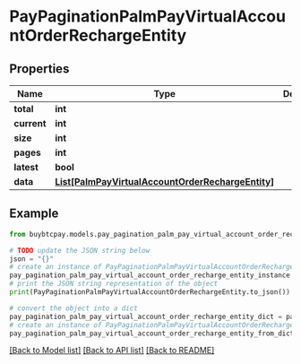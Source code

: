 # PayPaginationPalmPayVirtualAccountOrderRechargeEntity


## Properties

Name | Type | Description | Notes
------------ | ------------- | ------------- | -------------
**total** | **int** |  | [optional] 
**current** | **int** |  | [optional] 
**size** | **int** |  | [optional] 
**pages** | **int** |  | [optional] 
**latest** | **bool** |  | [optional] 
**data** | [**List[PalmPayVirtualAccountOrderRechargeEntity]**](PalmPayVirtualAccountOrderRechargeEntity.md) |  | [optional] 

## Example

```python
from buybtcpay.models.pay_pagination_palm_pay_virtual_account_order_recharge_entity import PayPaginationPalmPayVirtualAccountOrderRechargeEntity

# TODO update the JSON string below
json = "{}"
# create an instance of PayPaginationPalmPayVirtualAccountOrderRechargeEntity from a JSON string
pay_pagination_palm_pay_virtual_account_order_recharge_entity_instance = PayPaginationPalmPayVirtualAccountOrderRechargeEntity.from_json(json)
# print the JSON string representation of the object
print(PayPaginationPalmPayVirtualAccountOrderRechargeEntity.to_json())

# convert the object into a dict
pay_pagination_palm_pay_virtual_account_order_recharge_entity_dict = pay_pagination_palm_pay_virtual_account_order_recharge_entity_instance.to_dict()
# create an instance of PayPaginationPalmPayVirtualAccountOrderRechargeEntity from a dict
pay_pagination_palm_pay_virtual_account_order_recharge_entity_from_dict = PayPaginationPalmPayVirtualAccountOrderRechargeEntity.from_dict(pay_pagination_palm_pay_virtual_account_order_recharge_entity_dict)
```
[[Back to Model list]](../README.md#documentation-for-models) [[Back to API list]](../README.md#documentation-for-api-endpoints) [[Back to README]](../README.md)


